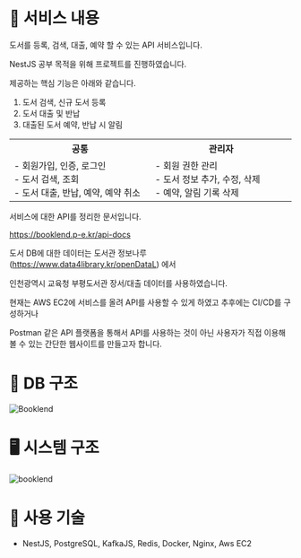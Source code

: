 # 📜 서비스 내용

도서를 등록, 검색, 대출, 예약 할 수 있는 API 서비스입니다.

NestJS 공부 목적을 위해 프로젝트를 진행하였습니다.

제공하는 핵심 기능은 아래와 같습니다.

1. 도서 검색, 신규 도서 등록
2. 도서 대출 및 반납
3. 대출된 도서 예약, 반납 시 알림

<table align="center">
  <tr>
    <th>
      공통
    </th>
    <th>
      관리자
    </th>
  </tr>
  <tr>
   <td align="left" width="350px" class="사용자">
     - 회원가입, 인증, 로그인 
     <br/>
     - 도서 검색, 조회
     <br/>
     - 도서 대출, 반납, 예약, 예약 취소
   </td>
   <td align="left" width="350px" class="관리자">
     - 회원 권한 관리
     <br/>
     - 도서 정보 추가, 수정, 삭제
     <br/>
     - 예약, 알림 기록 삭제
   </td>
  </tr>
</table>

서비스에 대한 API를 정리한 문서입니다.

https://booklend.p-e.kr/api-docs

도서 DB에 대한 데이터는 도서관 정보나루(https://www.data4library.kr/openDataL) 에서

인천광역시 교육청 부평도서관 장서/대출 데이터를 사용하였습니다.

현재는 AWS EC2에 서비스를 올려 API를 사용할 수 있게 하였고 추후에는 CI/CD를 구성하거나

Postman 같은 API 플랫폼을 통해서 API를 사용하는 것이 아닌 사용자가 직접 이용해볼 수 있는 간단한 웹사이트를 만들고자 합니다.


# 💾 DB 구조

![Booklend](https://github.com/user-attachments/assets/cd212fae-b2ef-4a98-a444-9421445d6488)


# 🖥️ 시스템 구조

![booklend](https://github.com/user-attachments/assets/ce5d8b9b-66d2-4a38-a4b8-feaebc89d2b4)


# 🔨 사용 기술

- NestJS, PostgreSQL, KafkaJS, Redis, Docker, Nginx, Aws EC2
